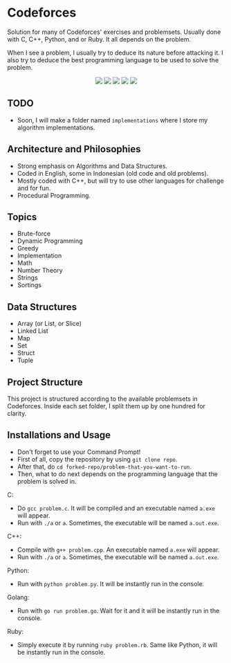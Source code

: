 # Codeforces
Solution for many of Codeforces' exercises and problemsets.
Usually done with C, C++, Python, and or Ruby. It all depends on the problem.

When I see a problem, I usually try to deduce its nature before attacking it. I also try to deduce the best programming language to be used to solve the problem.

<p align="center">
  <img src="https://img.shields.io/badge/Coded%20with-C-lightgrey"/>
  <img src="https://img.shields.io/badge/Coded%20with-C%2B%2B-f34b7d"/>
  <img src="https://img.shields.io/badge/Coded%20with-Python-%233572A5"/>
  <img src="https://img.shields.io/badge/Coded%20with-Ruby-%23701516"/>
  <img src="https://img.shields.io/badge/Coded%20with-Golang-%2329BEB0"/>
</p>

## TODO
* Soon, I will make a folder named `implementations` where I store my algorithm implementations.

## Architecture and Philosophies
* Strong emphasis on Algorithms and Data Structures.
* Coded in English, some in Indonesian (old code and old problems).
* Mostly coded with C++, but will try to use other languages for challenge and for fun.
* Procedural Programming.

## Topics
* Brute-force
* Dynamic Programming
* Greedy
* Implementation
* Math
* Number Theory
* Strings
* Sortings

## Data Structures
* Array (or List, or Slice)
* Linked List
* Map
* Set
* Struct
* Tuple

## Project Structure
This project is structured according to the available problemsets in Codeforces. Inside each set folder, I split them up by one hundred for clarity.

## Installations and Usage
* Don't forget to use your Command Prompt!
* First of all, copy the repository by using `git clone repo`.
* After that, do `cd forked-repo/problem-that-you-want-to-run`.
* Then, what to do next depends on the programming language that the problem is solved in.

C:
* Do `gcc problem.c`. It will be compiled and an executable named `a.exe` will appear.
* Run with `./a` or `a`. Sometimes, the executable will be named `a.out.exe`.

C++:
* Compile with `g++ problem.cpp`. An executable named `a.exe` will appear.
* Run with `./a` or `a`. Sometimes, the executable will be named `a.out.exe`.

Python:
* Run with `python problem.py`. It will be instantly run in the console.

Golang:
* Run with `go run problem.go`. Wait for it and it will be instantly run in the console.

Ruby:
* Simply execute it by running `ruby problem.rb`. Same like Python, it will be instantly run in the console.